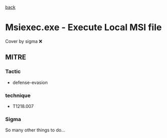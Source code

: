 [back](../index.md)
# Msiexec.exe - Execute Local MSI file
Cover by sigma :x: 

## MITRE
### Tactic
  - defense-evasion

### technique
  - T1218.007

### Sigma

 So many other things to do...